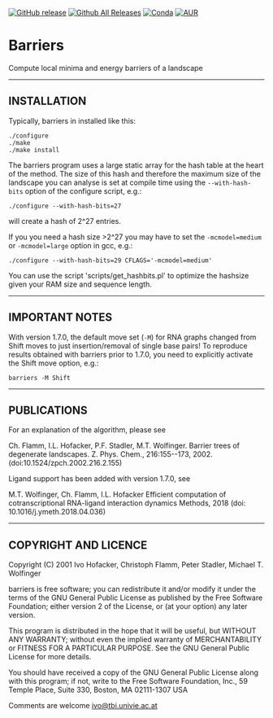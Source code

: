 [![GitHub release](https://img.shields.io/github/release/ViennaRNA/Barriers.svg)](https://www.tbi.univie.ac.at/RNA/Barriers/#download)
[![Github All Releases](https://img.shields.io/github/downloads/ViennaRNA/Barriers/total.svg)](https://github.com/ViennaRNA/Barriers/releases)
[![Conda](https://img.shields.io/conda/v/bioconda/barriers.svg)](https://anaconda.org/bioconda/barriers)
[![AUR](https://img.shields.io/aur/version/barriers.svg)](https://aur.archlinux.org/packages/barriers/)

# Barriers

Compute local minima and energy barriers of a landscape

----

## INSTALLATION

Typically, barriers in installed like this:

```
./configure
./make
./make install
```

The barriers program uses a large static array for the hash table at the
heart of the method. The size of this hash and therefore the maximum size
of the landscape you can analyse is set at compile time using the
`--with-hash-bits` option of the configure script, e.g.:

```
./configure --with-hash-bits=27
```

will create a hash of 2^27 entries.

If you you need a hash size >2^27 you may have to set the `-mcmodel=medium`
or `-mcmodel=large` option in gcc, e.g.:

```
./configure --with-hash-bits=29 CFLAGS='-mcmodel=medium'
```

You can use the script 'scripts/get_hashbits.pl' to optimize the hashsize
given your RAM size and sequence length.

----

## IMPORTANT NOTES

With version 1.7.0, the default move set (`-M`) for RNA graphs changed from
Shift moves to just insertion/removal of single base pairs! To reproduce
results obtained with barriers prior to 1.7.0, you need to explicitly
activate the Shift move option, e.g.:

```
barriers -M Shift
```

----

## PUBLICATIONS

For an explanation of the algorithm, please see 

Ch. Flamm, I.L. Hofacker, P.F. Stadler, M.T. Wolfinger.
Barrier trees of degenerate landscapes. 
Z. Phys. Chem., 216:155--173, 2002. (doi:10.1524/zpch.2002.216.2.155)

Ligand support has been added with version 1.7.0, see

M.T. Wolfinger, Ch. Flamm, I.L. Hofacker
Efficient computation of cotranscriptional RNA-ligand interaction dynamics
Methods, 2018 (doi: 10.1016/j.ymeth.2018.04.036)

----

## COPYRIGHT AND LICENCE

Copyright (C) 2001 Ivo Hofacker, Christoph Flamm, Peter Stadler, Michael
T. Wolfinger

barriers is free software; you can redistribute it and/or modify it under
the terms of the GNU General Public License as published by the Free
Software Foundation; either version 2 of the License, or (at your option)
any later version.

This program is distributed in the hope that it will be useful, but WITHOUT
ANY WARRANTY; without even the implied warranty of MERCHANTABILITY or
FITNESS FOR A PARTICULAR PURPOSE. See the GNU General Public License for
more details.

You should have received a copy of the GNU General Public License along
with this program; if not, write to the Free Software Foundation, Inc., 59
Temple Place, Suite 330, Boston, MA 02111-1307 USA

Comments are welcome <ivo@tbi.univie.ac.at>
